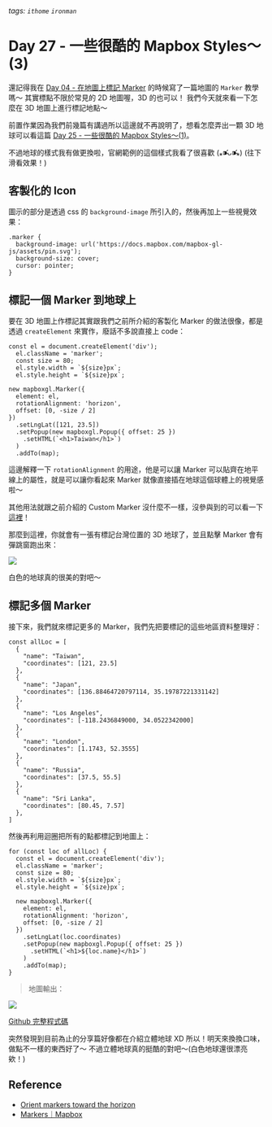 ###### tags: `ithome` `ironman`
# Day 27 - 一些很酷的 Mapbox Styles～(3)

還記得我在 [Day 04 - 在地圖上標記 Marker](https://ithelp.ithome.com.tw/articles/10294406) 的時候寫了一篇地圖的 `Marker` 教學嗎～
其實標點不限於常見的 2D 地圖喔，3D 的也可以！
我們今天就來看一下怎麼在 3D 地圖上進行標記地點～

前置作業因為我們前幾篇有講過所以這邊就不再說明了，想看怎麼弄出一顆 3D 地球可以看這篇 [Day 25 - 一些很酷的 Mapbox Styles～(1)](https://ithelp.ithome.com.tw/articles/10307113)。

不過地球的樣式我有做更換啦，官網範例的這個樣式我看了很喜歡 (⁎⁍̴̛ᴗ⁍̴̛⁎)
(往下滑看效果！)

## 客製化的 Icon
圖示的部分是透過 css 的 `background-image` 所引入的，然後再加上一些視覺效果：

```css=
.marker {
  background-image: url('https://docs.mapbox.com/mapbox-gl-js/assets/pin.svg');
  background-size: cover;
  cursor: pointer;
}
```

## 標記一個 Marker 到地球上
要在 3D 地圖上作標記其實跟我們之前所介紹的客製化 Marker 的做法很像，都是透過 `createElement` 來實作，廢話不多說直接上 code：

```jsx=
const el = document.createElement('div');
  el.className = 'marker';
  const size = 80;
  el.style.width = `${size}px`;
  el.style.height = `${size}px`;

new mapboxgl.Marker({
  element: el,
  rotationAlignment: 'horizon',
  offset: [0, -size / 2]
})
  .setLngLat([121, 23.5])
  .setPopup(new mapboxgl.Popup({ offset: 25 })
    .setHTML(`<h1>Taiwan</h1>`)
  )
  .addTo(map);
```

這邊解釋一下 `rotationAlignment` 的用途，他是可以讓 Marker 可以貼齊在地平線上的屬性，就是可以讓你看起來 Marker 就像直接插在地球這個球體上的視覺感啦～

其他用法就跟之前介紹的 Custom Marker 沒什麼不一樣，沒參與到的可以看一下[這裡](https://ithelp.ithome.com.tw/articles/10294406)！

那麼到這裡，你就會有一張有標記台灣位置的 3D 地球了，並且點擊 Marker 會有彈跳窗跑出來：

![](https://i.imgur.com/HhXGARP.png)

白色的地球真的很美的對吧～

## 標記多個 Marker
接下來，我們就來標記更多的 Marker，我們先把要標記的這些地區資料整理好：

```jsx=
const allLoc = [
  {
    "name": "Taiwan",
    "coordinates": [121, 23.5]
  }, 
  {
    "name": "Japan",
    "coordinates": [136.88464720797114, 35.19787221331142]
  },
  {
    "name": "Los Angeles",
    "coordinates": [-118.2436849000, 34.0522342000]
  },
  {
    "name": "London",
    "coordinates": [1.1743, 52.3555]
  },
  {
    "name": "Russia",
    "coordinates": [37.5, 55.5]
  },
  {
    "name": "Sri Lanka",
    "coordinates": [80.45, 7.57]
  },
]
```

然後再利用迴圈把所有的點都標記到地圖上：

```jsx=
for (const loc of allLoc) {
  const el = document.createElement('div');
  el.className = 'marker';
  const size = 80;
  el.style.width = `${size}px`;
  el.style.height = `${size}px`;

  new mapboxgl.Marker({
    element: el,
    rotationAlignment: 'horizon',
    offset: [0, -size / 2]
  })
    .setLngLat(loc.coordinates)
    .setPopup(new mapboxgl.Popup({ offset: 25 })
      .setHTML(`<h1>${loc.name}</h1>`)
    )
    .addTo(map);
}
```

> 地圖輸出：

![](https://i.imgur.com/5MiN9kA.png)

[Github 完整程式碼](https://github.com/no-ttt/ithome/tree/Global_Marker)


突然發現到目前為止的分享篇好像都在介紹立體地球 XD
所以！明天來換換口味，做點不一樣的東西好了～
不過立體地球真的挺酷的對吧～(白色地球還很漂亮欸！)


## Reference
- [Orient markers toward the horizon](https://docs.mapbox.com/mapbox-gl-js/example/marker-horizon-aligned/)
- [Markers｜Mapbox](https://docs.mapbox.com/mapbox-gl-js/api/markers/#marker)
